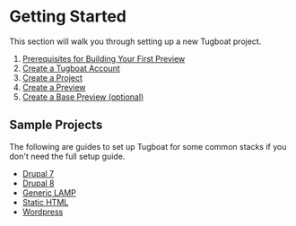 # Getting Started

This section will walk you through setting up a new Tugboat project.

1. [Prerequisites for Building Your First Preview](prerequisites/index.md)
2. [Create a Tugboat Account](create-a-tugboat-account/index.md)
3. [Create a Project](create-a-project/index.md)
4. [Create a Preview](create-a-preview/index.md)
5. [Create a Base Preview (optional)](create-a-base-preview/index.md)

## Sample Projects

The following are guides to set up Tugboat for some common stacks if you don't need the full setup guide. 

* [Drupal 7](../build-script/sample-projects/drupal7/index.md)
* [Drupal 8](../build-script/sample-projects/drupal8/index.md)
* [Generic LAMP](../build-script/sample-projects/generic-lamp/index.md)
* [Static HTML](../build-script/sample-projects/static-html/index.md)
* [Wordpress](../build-script/sample-projects/wordpress/index.md)
